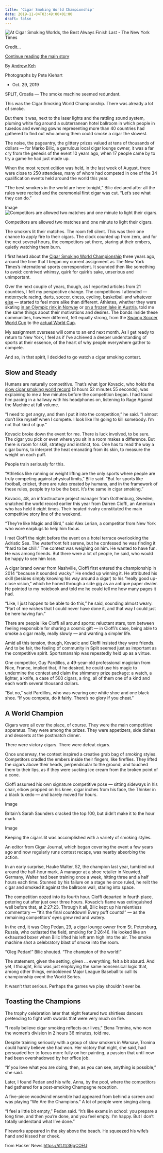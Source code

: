 ```yaml
---
title: 'Cigar Smoking World Championship'
date: 2019-11-04T03:49:00+01:00
draft: false
---
```


![](https://static01.nyt.com/images/2019/10/30/sports/25cigar-1/merlin_160197042_02014ea9-bf7c-4d31-b4c0-4a70efe8032f-facebookJumbo.jpg "At Cigar Smoking Worlds, the Best Always Finish Last - The New York Times")  

Credit...

[Continue reading the main story](#after-sponsor)

By [Andrew Keh](https://www.nytimes.com/by/andrew-keh)

Photographs by Pete Kiehart

*   Oct. 29, 2019
    

SPLIT, Croatia — The smoke machine seemed redundant.

This was the Cigar Smoking World Championship. There was already a lot of smoke.

But there it was, next to the laser lights and the rattling sound system, pluming white fog around a subterranean hotel ballroom in which people in tuxedos and evening gowns representing more than 40 countries had gathered to find out who among them could smoke a cigar the slowest.

The noise, the pageantry, the glittery prizes valued at tens of thousands of dollars — for Marko Bilic, a garrulous local cigar lounge owner, it was a far cry from the genesis of the event 10 years ago, when 17 people came by to try a game he had just made up.

When the most recent edition was held, in the last week of August, there were close to 250 attendees, many of whom had competed in one of the 34 qualification events held around the world this year.

“The best smokers in the world are here tonight,” Bilic declared after all the rules were recited and the ceremonial first cigar was cut. “Let’s see what they can do.”

Image![Competitors are allowed two matches and one minute to light their cigars.](https://static01.nyt.com/images/2019/10/28/sports/28cigar-4/merlin_160197015_51e65f19-8753-4db8-81a7-4ff637a6d479-articleLarge.jpg?quality=75&auto=webp&disable=upscale)

Competitors are allowed two matches and one minute to light their cigars.

The smokers lit their matches. The room fell silent. This was their one chance to apply fire to their cigars. The clock counted up from zero, and for the next several hours, the competitors sat there, staring at their embers, quietly watching them burn.

I first heard about the [Cigar Smoking World Championship](https://www.cswcworld.com/index.html) three years ago, around the time that I began my current assignment as The New York Times’s international sports correspondent. It sounded then like something to avoid: contrived whimsy, quirk for quirk’s sake, unserious and unimportant.

Over the next couple of years, though, as I reported articles from 21 countries, I felt my perspective change. The competitions I attended — [motorcycle racing](https://www.nytimes.com/interactive/2017/06/07/sports/Isle-of-man-TT-motorcycle-race.html?module=inline), [darts](https://www.nytimes.com/2016/12/13/sports/michael-van-gerwen-darts-championship.html?module=inline), [soccer](https://www.nytimes.com/2017/11/15/sports/soccer/north-korea-soccer-italy.html?module=inline), [chess](https://www.nytimes.com/2018/11/21/sports/world-chess-magnus-carlsen.html?module=inline), [cycling](https://www.nytimes.com/2017/07/18/sports/cycling/tour-de-france-mountain-stages.html?module=inline), [basketball](https://www.nytimes.com/2017/12/20/sports/liangelo-lamelo-ball-lithuania.html?module=inline) and [whatever](https://www.nytimes.com/2018/08/02/sports/taxidermist-running-of-the-bulls.html?module=inline) [else](https://www.nytimes.com/2019/05/07/sports/georgia-ball-lelo-burti.html?module=inline) — started to feel more alike than different. Athletes, whether they were skating [in an Olympic rink in Norway](https://www.nytimes.com/2017/12/11/sports/olympics/fastest-color.html?module=inline) or [on a frozen lake in Austria](https://www.nytimes.com/2019/02/07/sports/ice-skating-climate-change.html?module=inline), told me the same things about their motivations and desires. The bonds inside these communities, however different, felt equally strong, from the [Swamp Soccer World Cup](https://www.nytimes.com/2017/07/27/sports/finland-has-a-sports-screw-loose.html?module=inline) to the [actual World Cup](https://www.nytimes.com/2018/07/05/sports/world-cup/neymar-brazil-diving.html?module=inline).

My assignment overseas will come to an end next month. As I get ready to return to New York, I feel as if I’ve achieved a deeper understanding of sports at their essence, of the heart of why people everywhere gather to compete.

And so, in that spirit, I decided to go watch a cigar smoking contest.

Slow and Steady
---------------

Humans are naturally competitive. That’s what Igor Kovacic, who holds the [slow cigar smoking world record](https://www.cigarjournal.com/de/igor-kovacic-pushes-cswc-world-record-to-35255/) (3 hours 52 minutes 55 seconds), was explaining to me a few minutes before the competition began. I had found him pacing in a hallway with his headphones on, listening to Rage Against the Machine at full volume.

“I need to get angry, and then I put it into the competition,” he said. “I almost don’t like myself when I compete. I look like I’m going to kill somebody. I’m not that kind of guy.”

Kovacic broke down the event for me. There is luck involved, to be sure. The cigar you pick or even where you sit in a room makes a difference. But there is room for skill, strategy and instinct, too. One has to read the way a cigar burns, to interpret the heat emanating from its skin, to measure the weight on each puff.

People train seriously for this.

“Athletics like running or weight lifting are the only sports where people are truly competing against physical limits,” Bilic said. “But for sports like football, cricket, there are rules created by humans, and in the framework of these rules, people try to be the best. It’s the same in cigar smoking.”

Kovacic, 48, an infrastructure project manager from Gothenburg, Sweden, snatched the world record earlier this year from Darren Cioffi, an American who has held it eight times. Their heated rivalry constituted the main competitive story line of the weekend.

“They’re like Magic and Bird,” said Alex Lerian, a competitor from New York who wore earplugs to help him focus.

I met Cioffi the night before the event on a hotel terrace overlooking the Adriatic Sea. The waterfront felt serene, but he confessed he was finding it “hard to be chill.” The contest was weighing on him. He wanted to have fun. He was among friends. But there were a lot of people, he said, who would be happy to see him lose.

A cigar brand owner from Nashville, Cioffi first entered the championship in 2014 “because it sounded wacky.” He ended up winning it. He attributed his skill (besides simply knowing his way around a cigar) to his “really good up-close vision,” which he honed through a side gig as an antique paper dealer. He pointed to my notebook and told me he could tell me how many pages it had.

“Like, I just happen to be able to do this,” he said, sounding almost weary. “Part of me wishes that I could never have done it, and that way I could just be here having fun.”

There are people like Cioffi all around sports: reluctant stars, torn between feeling responsible for sharing a cosmic gift — in Cioffi’s case, being able to smoke a cigar really, really slowly — and wanting a simpler life.

Amid all this tension, though, Kovacic and Cioffi insisted they were friends. And to be fair, the feeling of community in Split seemed just as important as the competitive spirit. Sportsmanship was repeatedly held up as a virtue.

One competitor, Guy Pardillos, a 49-year-old professional magician from Nice, France, implied that, if he desired, he could use his magic to undermine the contest and claim the shimmery prize package: a watch, a lighter, a knife, a case of 500 cigars, a ring, all of them one of a kind and each worth several thousand dollars.

“But no,” said Pardillos, who was wearing one white shoe and one black shoe. “If you compete, do it fairly. There’s no glory if you cheat.”

A World Champion
----------------

Cigars were all over the place, of course. They were the main competitive apparatus. They were among the prizes. They were appetizers, side dishes and desserts at the postmatch dinner.

There were victory cigars. There were defeat cigars.

Once underway, the contest inspired a creative grab bag of smoking styles. Competitors cradled the embers inside their fingers, like fireflies. They lifted the cigars above their heads, perpendicular to the ground, and touched them to their lips, as if they were sucking ice cream from the broken point of a cone.

Cioffi assumed his own signature competitive pose — sitting sideways in his chair, elbow propped on his knee, cigar inches from his face, the Thinker in a black tuxedo — and barely moved for hours.

Image

Britain’s Sarah Saunders cracked the top 100, but didn’t make it to the hour mark.

Image

Keeping the cigars lit was accomplished with a variety of smoking styles.

An editor from Cigar Journal, which began covering the event a few years ago and now regularly runs contest recaps, was nearby absorbing the action.

In an early surprise, Hauke Walter, 52, the champion last year, tumbled out around the half-hour mark. A manager at a shoe retailer in Neuwied, Germany, Walter had been training once a week, hitting three and a half hours each time. Stunned by his failure on a stage he once ruled, he relit the cigar and smoked it against the ballroom wall, staring into space.

The competition oozed into its fourth hour. Cioffi departed in fourth place, petering out after just over three hours. Kovacic’s flame was extinguished well before that, at 2:27:23. Through it all, Bilic kept up his relentless commentary — “It’s the final countdown! Every puff counts!” — as the remaining competitors’ eyes grew red and watery.

In the end, it was Oleg Pedan, 29, a cigar lounge owner from St. Petersburg, Russia, who outlasted the field, smoking for 3:26:46. He looked like an exhausted boxer when Bilic lifted his left arm high into the air. The smoke machine shot a celebratory blast of smoke into the room.

“Oleg Pedan!” Bilic shouted. “The champion of the world!”

The statement, given the setting, given … everything, felt a bit absurd. And yet, I thought, Bilic was just employing the same nonsensical logic that, among other things, emboldened Major League Baseball to call its championship event the World Series.

It wasn’t that serious. Perhaps the games we play shouldn’t ever be.

Toasting the Champions
----------------------

The trophy celebration later that night featured two shirtless dancers pretending to fight with swords that were very much on fire.

“I really believe cigar smoking reflects our lives,” Elena Tronina, who won the women’s division in 2 hours 36 minutes, told me.

Despite training seriously with a group of slow smokers in Warsaw, Tronina could hardly believe she had won. Her victory that night, she said, had persuaded her to focus more fully on her painting, a passion that until now had been overshadowed by her office job.

“If you love what you are doing, then, as you can see, anything is possible,” she said.

Later, I found Pedan and his wife, Anna, by the pool, where the competitors had gathered for a post-smoking Champagne reception.

A five-piece woodwind ensemble had appeared from behind a screen and was playing “We Are the Champions.” A lot of people were singing along.

“I feel a little bit empty,” Pedan said. “It’s like exams in school: you prepare a long time, and then you’re done, and you feel empty. I’m happy. But I don’t totally understand what I’ve done.”

Fireworks appeared in the sky above the beach. He squeezed his wife’s hand and kissed her cheek.

  
  
from Hacker News https://ift.tt/36gCOEU